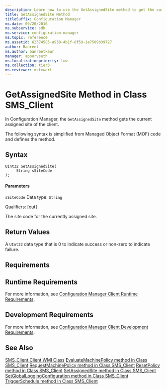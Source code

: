 ```yaml
---
description: Learn how to use the GetAssignedSite method to get the current assigned site of the client in Configuration Manager.
title: GetAssignedSite Method
titleSuffix: Configuration Manager
ms.date: 09/20/2016
ms.subservice: sdk
ms.service: configuration-manager
ms.topic: reference
ms.assetid: 62374585-a938-4b1f-8f59-1e7509b39727
author: Banreet
ms.author: banreetkaur
manager: apoorvseth
ms.localizationpriority: low
ms.collection: tier3
ms.reviewer: mstewart
---
```

# GetAssignedSite Method in Class SMS_Client
In Configuration Manager, the `GetAssignedSite` method gets the current assigned site of the client.

 The following syntax is simplified from Managed Object Format (MOF) code and defines the method.

## Syntax

```
UInt32 GetAssignedSite(
     String sSiteCode
);
```

#### Parameters
 `sSiteCode`
 Data type: `String`

 Qualifiers: [out]

 The site code for the currently assigned site.

## Return Values
 A `UInt32` data type that is 0 to indicate success or non-zero to indicate failure.

## Requirements

## Runtime Requirements
 For more information, see [Configuration Manager Client Runtime Requirements](../../../../../develop/core/reqs/client-runtime-requirements.md).

## Development Requirements
 For more information, see [Configuration Manager Client Development Requirements](../../../../../develop/core/reqs/client-development-requirements.md).

## See Also
 [SMS_Client Client WMI Class](../../../../../develop/reference/core/clients/client-classes/sms_client-client-wmi-class.md)
 [EvaluateMachinePolicy method in Class SMS_Client](../../../../../develop/reference/core/clients/client-classes/evaluatemachinepolicy-method-in-class-sms_client.md)
 [RequestMachinePolicy method in Class SMS_Client](../../../../../develop/reference/core/clients/client-classes/requestmachinepolicy-method-in-class-sms_client.md)
 [ResetPolicy method in Class SMS_Client](../../../../../develop/reference/core/clients/client-classes/resetpolicy-method-in-class-sms_client.md)
 [SetAssignedSite method in Class SMS_Client](../../../../../develop/reference/core/clients/client-classes/setassignedsite-method-in-class-sms_client.md)
 [SetGlobalLoggingConfiguration method in Class SMS_Client](../../../../../develop/reference/core/clients/client-classes/setgloballoggingconfiguration-method-in-class-sms_client.md)
 [TriggerSchedule method in Class SMS_Client](../../../../../develop/reference/core/clients/client-classes/triggerschedule-method-in-class-sms_client.md)
